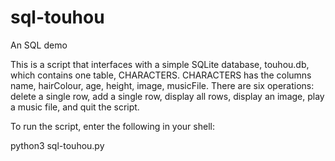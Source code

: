 # sql-touhou
An SQL demo

This is a script that interfaces with a simple SQLite database, touhou.db, which contains one table, CHARACTERS.
CHARACTERS has the columns name, hairColour, age, height, image, musicFile.
There are six operations: delete a single row, add a single row, display all rows, display an image, play a music file, and quit the script.

To run the script, enter the following in your shell:

python3 sql-touhou.py
